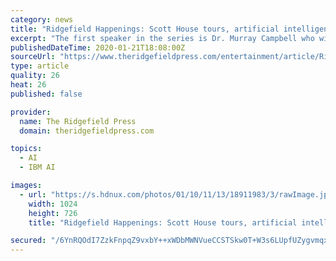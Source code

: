 ```yaml
---
category: news
title: "Ridgefield Happenings: Scott House tours, artificial intelligence talk, and decluttering workshop"
excerpt: "The first speaker in the series is Dr. Murray Campbell who will discuss “What is AI?” at the library on Wednesday, Jan. 29, at 7 p.m. Campbell is a distinguished research staff member at the IBM T. J. Watson Research Center, where he is a manager in the IBM Research AI organization. He received his bachelor of science and master of science ..."
publishedDateTime: 2020-01-21T18:08:00Z
sourceUrl: "https://www.theridgefieldpress.com/entertainment/article/Ridgefield-Happenings-Scott-House-tours-14992189.php"
type: article
quality: 26
heat: 26
published: false

provider:
  name: The Ridgefield Press
  domain: theridgefieldpress.com

topics:
  - AI
  - IBM AI

images:
  - url: "https://s.hdnux.com/photos/01/10/11/13/18911983/3/rawImage.jpg"
    width: 1024
    height: 726
    title: "Ridgefield Happenings: Scott House tours, artificial intelligence talk, and decluttering workshop"

secured: "/6YnRQOdI7ZzkFnpqZ9vxbY++xWDbMWNVueCCSTSkw0T+W3s6LUpfUZygvmqxoqYb5hN9CKntM8CuKfO/eIMqmzHdp/CHOdJkWLd46kkErZ113jSpplPZ+z4qs5tWsf9BmZaZgmwa4KdST4VNF+dTQZ+yMW1ArLXSZSx1hAecbqKx/UksM7FGBiodMmXYeXy+2OEWi69et53qjonUKuXv8rfMGpCh1D9n1NGjjrOd9xGgmbNLAvxk0uwBldsEy9hITbQc8UHZkzjK9EuQX3hvA0c4dMzUjN8kMvb/irDoYAnPZMqYJieVmPqi+rvMlxDXk15R1U5N1G+Fa5mOzEwpgZPdkqtDE3QGaj1qKQ1fmGMQTvtdm5i5y65nVWY/I6oaqn7qBmGsvlObYZjWcJJhQ1tykqCHc9DAVYVzIlwiy8a6CJZtit73mMl0SsdjoInBJMQS42HvbDwRXHTtdu6nQ==;ziMVPj7ms6l9OgvRWeC9aw=="
---
```



